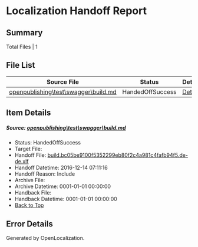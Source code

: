 # <a name='report-top'></a> Localization Handoff Report

## Summary
 Total Files | 1

## File List
 Source File | Status | Details 
 ----------- | ------ | ------- 
 [openpublishing\test\swagger\build.md](https://github.com/Microsoft/openpublishing-test/blob/25db39786d9e3e96a3cef48e403688a7b3189d5a/openpublishing/test/swagger/build.md) | HandedOffSuccess | [Details](#acf9dfc896878b414c73c4f0072d543111235b22129)

## Item Details
##### <a name='acf9dfc896878b414c73c4f0072d543111235b22129'></a> Source: [openpublishing\test\swagger\build.md](https://github.com/Microsoft/openpublishing-test/blob/25db39786d9e3e96a3cef48e403688a7b3189d5a/openpublishing/test/swagger/build.md)
* Status: HandedOffSuccess
* Target File: 
* Handoff File: [build.bc05be9100f5352299eb80f2c4a981c4fafb94f5.de-de.xlf](https://github.com/openpublish/openpublishing-handoff-test/blob/5e66f3cbc948df4d341c29bf5d30b3561d1c72f1/ol-handoff/openpublish/openpublishing-test.de-de/master/build.bc05be9100f5352299eb80f2c4a981c4fafb94f5.de-de.xlf)
* Handoff Datetime: 2016-12-14 07:11:16
* Handoff Reason: Include
* Archive File: 
* Archive Datetime: 0001-01-01 00:00:00
* Handback File: 
* Handback Datetime: 0001-01-01 00:00:00
* [Back to Top](#report-top)


## Error Details

Generated by OpenLocalization.
